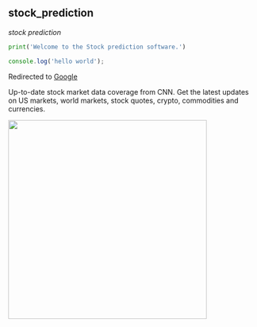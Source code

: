 ## stock_prediction
*stock prediction*
```python
print('Welcome to the Stock prediction software.')

```

```javascript
console.log('hello world');
```

Redirected to [Google](https://www.google.com)

<div>
  <p float="left">
    Up-to-date stock market data coverage from CNN. Get the latest updates on US markets, world markets, stock quotes, crypto, commodities and currencies.  
  </p>
<img src="https://github.com/Sagar746/stock_prediction/assets/51308206/29aaa459-dacf-4f26-a65a-9a88ade53f8a" data-canonical-src="https://gyazo.com/eb5c5741b6a9a16c692170a41a49c858.png" width="400" height="400" float="right" />
</div>
